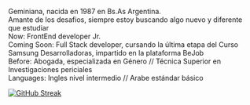 Geminiana, nacida en 1987 en Bs.As Argentina. </br>
Amante de los desafios, siempre estoy buscando algo nuevo y diferente que estudiar </br>
Now: FrontEnd developer Jr. </br>
Coming Soon: Full Stack developer, cursando la última etapa del Curso Samsung Desarrolladoras, impartido en la plataforma BeJob </br>
Before: Abogada, especializada en Género // Técnica Superior en Investigaciones periciales </br>
Languages: Ingles nivel intermedio // Arabe estándar básico </br>


[![GitHub Streak](https://github-readme-streak-stats.herokuapp.com?user=noedenisel&theme=monokai&hide_border=true&date_format=j%20M%5B%20Y%5D)](https://git.io/streak-stats)
